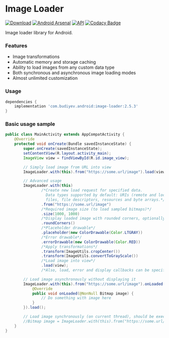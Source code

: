 # Image Loader
[![Download](https://api.bintray.com/packages/yuriy-budiyev/maven/image-loader/images/download.svg)](https://bintray.com/yuriy-budiyev/maven/image-loader/_latestVersion)
[![Android Arsenal](https://img.shields.io/badge/Android%20Arsenal-Image%20Loader-blue.svg?style=flat)](https://android-arsenal.com/details/1/6378)
[![API](https://img.shields.io/badge/API-14%2B-blue.svg?style=flat)](https://android-arsenal.com/api?level=14)
[![Codacy Badge](https://api.codacy.com/project/badge/Grade/7ecfc5f4065c41ba9cd2e9409d072ebb)](https://www.codacy.com/app/yuriy-budiyev/image-loader?utm_source=github.com&amp;utm_medium=referral&amp;utm_content=yuriy-budiyev/image-loader&amp;utm_campaign=Badge_Grade)

Image loader library for Android.

### Features
* Image transformations
* Automatic memory and storage caching
* Ability to load images from any custom data type
* Both synchronous and asynchronous image loading modes
* Almost unlimited customization

### Usage
```gradle
dependencies {
    implementation 'com.budiyev.android:image-loader:2.5.3'
}
```
### Basic usage sample
```java
public class MainActivity extends AppCompatActivity {
    @Override
    protected void onCreate(Bundle savedInstanceState) {
        super.onCreate(savedInstanceState);
        setContentView(R.layout.activity_main);
        ImageView view = findViewById(R.id.image_view);

        // Simply load image from URL into view
        ImageLoader.with(this).from("https://some.url/image").load(view);

        // Advanced usage
        ImageLoader.with(this)
                /*Create new load request for specified data.
                  Data types supported by default: URIs (remote and local), 
                  files, file descriptors, resources and byte arrays.*/
                .from("https://some.url/image")
                /*Required image size (to load sampled bitmaps)*/
                .size(1000, 1000)
                /*Display loaded image with rounded corners, optionally, specify corner radius*/
                .roundCorners()
                /*Placeholder drawable*/
                .placeholder(new ColorDrawable(Color.LTGRAY))
                /*Error drawable*/
                .errorDrawable(new ColorDrawable(Color.RED))
                /*Apply transformations*/
                .transform(ImageUtils.cropCenter())
                .transform(ImageUtils.convertToGrayScale())
                /*Load image into view*/
                .load(view);
                /*Also, load, error and display callbacks can be specified for each request*/

        // Load image asynchronously without displaying it
        ImageLoader.with(this).from("https://some.url/image").onLoaded(new LoadCallback() {
            @Override
            public void onLoaded(@NonNull Bitmap image) {
                // Do something with image here
            }
        }).load();

        // Load image synchronously (on current thread), should be executed on a worker thread
        //Bitmap image = ImageLoader.with(this).from("https://some.url/image").loadSync();                 
    }
}
```
